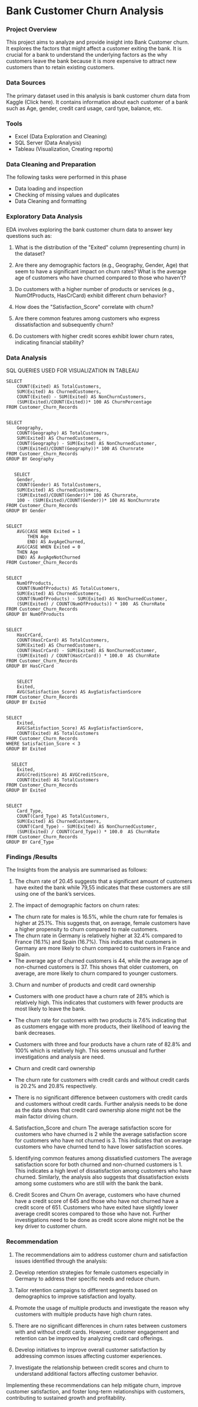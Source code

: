 # Bank Customer Churn Analysis

### Project Overview
This project aims to analyze and  provide insight into Bank Customer churn. It explores the factors that might affect a customer exiting the bank. It is crucial for a bank to understand the underlying factors as the why customers leave the bank because it is more expensive to attract new customers than to retain existing customers.

### Data Sources
The primary dataset used in this analysis is bank customer churn data from Kaggle (Click here). It contains information about each customer of a bank such as Age, gender, credit card usage, card type, balance, etc.  


### Tools
- Excel (Data Exploration and Cleaning)
- SQL Server (Data Analysis)
- Tableau (Visualization, Creating reports)


### Data Cleaning and Preparation
The following tasks were performed in this phase
- Data loading and inspection
- Checking of missing values and duplicates
- Data Cleaning and formatting


### Exploratory Data Analysis
EDA involves exploring the bank customer churn data to answer key questions such as:
1. What is the distribution of the "Exited" column (representing churn) in the dataset?

2. Are there any demographic factors (e.g., Geography, Gender, Age) that seem to have a significant impact on churn rates? What is the average age of customers who have churned compared to those who haven't?

3. Do customers with a higher number of products or services (e.g., NumOfProducts, HasCrCard) exhibit different churn behavior?

4. How does the "Satisfaction_Score" correlate with churn?

5. Are there common features among customers who express dissatisfaction and subsequently churn?

6. Do customers with higher credit scores exhibit lower churn rates, indicating financial stability?



### Data Analysis
SQL QUERIES USED FOR VISUALIZATION IN TABLEAU
```
SELECT 
    COUNT(Exited) AS TotalCustomers,
    SUM(Exited) As ChurnedCustomers,
    COUNT(Exited) - SUM(Exited) AS NonChurnCustomers,
    (SUM(Exited)/COUNT(Exited))* 100 AS ChurnPercentage
FROM Customer_Churn_Records


SELECT
    Geography,
    COUNT(Geography) AS TotalCustomers,
    SUM(Exited) AS ChurnedCustomers,
    COUNT(Geography) - SUM(Exited) AS NonChurnedCustomer,
    (SUM(Exited)/COUNT(Geography))* 100 AS Churnrate
FROM Customer_Churn_Records
GROUP BY Geography
  

   SELECT
    Gender,
    COUNT(Gender) AS TotalCustomers,
    SUM(Exited) AS churnedCustomers,
    (SUM(Exited)/COUNT(Gender))* 100 AS Churnrate,
    100 - (SUM(Exited)/COUNT(Gender))* 100 AS NonChurnrate
FROM Customer_Churn_Records
GROUP BY Gender


SELECT
    AVG(CASE WHEN Exited = 1 
        THEN Age 
        END) AS AvgAgeChurned,
    AVG(CASE WHEN Exited = 0 
    THEN Age 
    END) AS AvgAgeNotChurned
FROM Customer_Churn_Records
   

SELECT
    NumOfProducts,
    COUNT(NumOfProducts) AS TotalCustomers,
    SUM(Exited) AS ChurnedCustomers,
    COUNT(NumOfProducts) - SUM(Exited) AS NonChurnedCustomer,
    (SUM(Exited) / COUNT(NumOfProducts)) * 100  AS ChurnRate
FROM Customer_Churn_Records
GROUP BY NumOfProducts


SELECT
    HasCrCard, 
    COUNT(HasCrCard) AS TotalCustomers,
    SUM(Exited) AS ChurnedCustomers,
    COUNT(HasCrCard) - SUM(Exited) AS NonChurnedCustomer,
    (SUM(Exited) / COUNT(HasCrCard)) * 100.0  AS ChurnRate
FROM Customer_Churn_Records
GROUP BY HasCrCard


    SELECT
    Exited,
    AVG(Satisfaction_Score) AS AvgSatisfactionScore
FROM Customer_Churn_Records
GROUP BY Exited


SELECT
    Exited,
    AVG(Satisfaction_Score) AS AvgSatisfactionScore,
    COUNT(Exited) AS TotalCustomers
FROM Customer_Churn_Records
WHERE Satisfaction_Score < 3
GROUP BY Exited


  SELECT
    Exited,
    AVG(CreditScore) AS AVGCreditScore,
    COUNT(Exited) AS TotalCustomers
FROM Customer_Churn_Records
GROUP BY Exited 


SELECT
    Card_Type,
    COUNT(Card_Type) AS TotalCustomers,
    SUM(Exited) AS ChurnedCustomers,
    COUNT(Card_Type) - SUM(Exited) AS NonChurnedCustomer,
    (SUM(Exited) / COUNT(Card_Type)) * 100.0  AS ChurnRate
FROM Customer_Churn_Records
GROUP BY Card_Type

```


### Findings /Results 
The Insights from the analysis are summarised as follows:

1. The churn rate of 20.45 suggests that a significant amount of customers have exited the bank while 79,55 indicates that these customers are still using one of the bank’s services.


2. The impact of demographic factors on churn rates:
 - The churn rate for males is 16.5%, while the churn rate for females is higher at 25.1%. This suggests that, on average, female customers have a higher propensity to churn compared to male customers.
 - The churn rate in Germany is relatively higher at 32.4% compared to France (16.1%) and Spain (16.7%). This indicates that customers in Germany are more likely to churn compared to customers in France and Spain.
  - The average age of churned customers is 44, while the average age of non-churned customers is 37. This shows that older customers, on average, are more likely to churn compared to younger customers.


3. Churn and number of products and credit card ownership 
  - Customers with one product have a churn rate of 28% which is relatively high. This   indicates that customers with fewer products are most likely to leave the bank.
  - The churn rate for customers with two products is 7.6% indicating that as customers engage with more products, their likelihood of leaving the bank decreases.
  - Customers with three and four products have a churn rate of 82.8% and 100% which  is relatively high. This seems unusual and further investigations and analysis are need.

 - Churn and credit card ownership 
  - The churn rate for customers with credit cards and without credit cards is 20.2% and 20.8% respectively. 
 - There is no significant difference between customers with credit cards and customers without credit cards. Further analysis needs to be done as the data shows that credit card 
  ownership alone might not be the main factor driving churn. 


4. Satisfaction_Score and churn
  The average satisfaction score for customers who have churned is 2 while the average satisfaction score for customers who have not churned is 3. This indicates that on average 
  customers who have churned tend to have lower satisfaction scores.  


5. Identifying common features among dissatisfied customers
  The average satisfaction score for both churned and non-churned customers is 1. This indicates a high level of dissatisfaction among customers who have churned.
Similarly, the analysis also suggests that dissatisfaction exists among some customers who are still with the bank the bank.


7. Credit Scores and Churn
 On average, customers who have churned have a credit score of 645 and those who have not churned have a credit score of 651.
 Customers who have exited have slightly lower average credit scores compared to those who have not.
 Further investigations need to be done as credit score alone might not be the key driver to customer churn.
  



### Recommendation
1. The recommendations aim to address customer churn and satisfaction issues identified through the analysis:

2. Develop retention strategies for female customers especially in Germany to address their specific needs and reduce churn.

3. Tailor retention campaigns to different segments based on demographics to improve satisfaction and loyalty.

4. Promote the usage of multiple products and investigate the reason why customers with multiple products have high churn rates. 

5. There are no significant differences in churn rates between customers with and without credit cards. However,  customer engagement and retention can be improved by analyzing credit card offerings.

6. Develop initiatives to improve overall customer satisfaction by addressing common issues affecting customer experiences. 

7. Investigate the relationship between credit scores and churn to understand additional factors affecting customer behavior.


Implementing these recommendations can help mitigate churn, improve customer satisfaction, and foster long-term relationships with customers, contributing to sustained growth and profitability.
